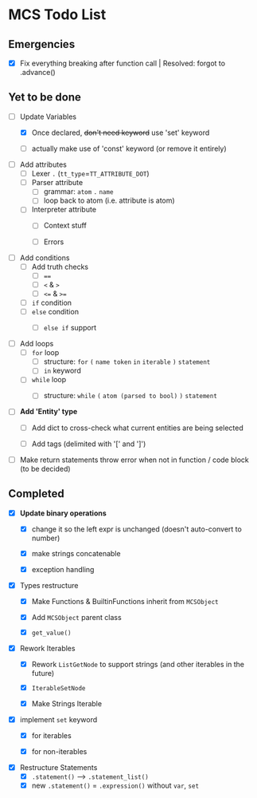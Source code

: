# MCS Todo List

## Emergencies
- [x] Fix everything breaking after function call | Resolved: forgot to .advance()

## Yet to be done
- [ ] Update Variables
  - [x] Once declared, ~~don't need keyword~~ use 'set' keyword
  - [ ] actually make use of 'const' keyword (or remove it entirely)


- [ ] Add attributes
  - [ ] Lexer ``.`` (``tt_type``=``TT_ATTRIBUTE_DOT``)
  - [ ] Parser attribute
    - [ ] grammar: ``atom`` ``.`` ``name``
    - [ ] loop back to atom (i.e. attribute is atom)
  - [ ] Interpreter attribute
    - [ ] Context stuff
    - [ ] Errors


- [ ] Add conditions
  - [ ] Add truth checks
    - [ ] ``==``
    - [ ] ``<`` & ``>``
    - [ ] ``<=`` & ``>=``
  - [ ] ``if`` condition
  - [ ] ``else`` condition
    - [ ] ``else if`` support


- [ ] Add loops
  - [ ] ``for`` loop
    - [ ] structure: ``for`` ``(`` ``name token`` ``in`` ``iterable`` ``)`` ``statement`` 
    - [ ] ``in`` keyword
  - [ ] ``while`` loop
    - [ ] structure: ``while`` ``(`` ``atom (parsed to bool)`` ``)``  ``statement``


- [ ] **Add 'Entity' type**
  - [ ] Add dict to cross-check what current entities are being selected
  - [ ] Add tags (delimited with '\[' and '\]')


- [ ] Make return statements throw error when not in function / code block (to be decided)

## Completed
- [x] **Update binary operations**
  - [x] change it so the left expr is unchanged (doesn't auto-convert to number)
  - [x] make strings concatenable
  - [x] exception handling


- [x] Types restructure
  - [x] Make Functions & BuiltinFunctions inherit from ``MCSObject``
  - [x] Add ``MCSObject`` parent class
  - [x] ``get_value()``


- [x] Rework Iterables
  - [x] Rework ``ListGetNode`` to support strings (and other iterables in the future)
  - [x] ``IterableSetNode``
  - [x] Make Strings Iterable


- [x] implement ``set`` keyword
  - [x] for iterables
  - [x] for non-iterables


- [x] Restructure Statements
  - [x] ``.statement()`` --> ``.statement_list()``
  - [x] new ``.statement()`` = ``.expression()`` without ``var``, ``set``